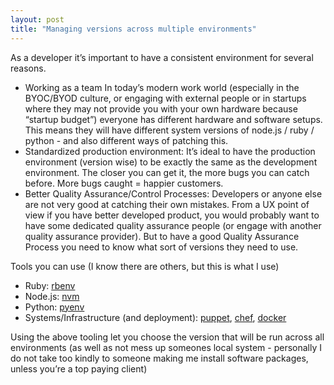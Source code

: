 ```yaml
---
layout: post
title: "Managing versions across multiple environments"
---
```


As a developer it’s important to have a consistent environment for several reasons.

* Working as a team In today’s modern work world (especially in the BYOC/BYOD culture, or engaging with external people or in startups where they may not provide you with your own hardware because “startup budget”) everyone has different hardware and software setups. This means they will have different system versions of  node.js / ruby / python - and also different ways of patching this.
* Standardized production environment: It’s ideal to have the production environment (version wise) to be exactly the same as the development environment. The closer you can get it, the more bugs you can catch before. More bugs caught = happier customers.
* Better Quality Assurance/Control Processes: Developers or anyone else are not very good at catching their own mistakes. From a UX point of view if you have better developed product, you would probably want to have some dedicated quality assurance people (or engage with another quality assurance provider).  But to have a good Quality Assurance Process you need to know what sort of versions they need to use.

Tools you can use (I know there are others, but this is what I use)
- Ruby: [rbenv](https://github.com/rbenv/rbenv)
- Node.js: [nvm](https://github.com/creationix/nvm)
- Python: [pyenv](https://github.com/yyuu/pyenv)
- Systems/Infrastructure (and deployment): [puppet](https://github.com/puppetlabs/puppet), [chef](https://github.com/chef/chef), [docker](https://github.com/docker/docker)

Using the above tooling let you choose the version that will be run across all environments (as well as not mess up someones local system - personally I do not take too kindly to someone making me install software packages, unless you’re a top paying client)
